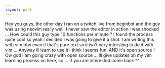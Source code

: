 ```yaml
---
layout: post
---
```


Hey you guys, the other day i ran on a twitch live from beginbot and the guy was using neovim really well. I never saw the editor in action i was shocked ... 
How could this guy type 10 functions per minute ? I found the process quite cool so yeah i decided i was going to give it a shot. I am writing this with vim btw even if that's 
pure text so it isn't very intersting to do it with vim ... 
Anyway ill learn to use it i think i seems fun. AND it's open source ! Ow god i am going crazy with open source ... 
Ill give updates on my vim learning process on here, so ... if you are interested come back ^^

